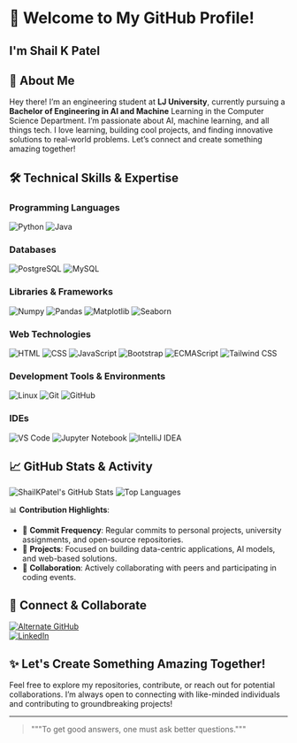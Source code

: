 # 🌟 Welcome to My GitHub Profile! 
## I'm Shail K Patel

## 🚀 About Me
Hey there! I’m an engineering student at **LJ University**, currently pursuing a **Bachelor of Engineering in AI and Machine** Learning in the Computer Science Department. I’m passionate about AI, machine learning, and all things tech. I love learning, building cool projects, and finding innovative solutions to real-world problems. Let’s connect and create something amazing together!

## 🛠️ Technical Skills & Expertise

### **Programming Languages**
![Python](https://img.shields.io/badge/Python-3776AB?style=for-the-badge&logo=python&logoColor=white)
![Java](https://img.shields.io/badge/Java-ED8B00?style=for-the-badge&logo=java&logoColor=white)

### **Databases**
![PostgreSQL](https://img.shields.io/badge/PostgreSQL-336791?style=for-the-badge&logo=postgresql&logoColor=white)
![MySQL](https://img.shields.io/badge/MySQL-4479A1?style=for-the-badge&logo=mysql&logoColor=white)

### **Libraries & Frameworks**
![Numpy](https://img.shields.io/badge/Numpy-013243?style=for-the-badge&logo=numpy&logoColor=white)
![Pandas](https://img.shields.io/badge/Pandas-150458?style=for-the-badge&logo=pandas&logoColor=white)
![Matplotlib](https://img.shields.io/badge/Matplotlib-334393?style=for-the-badge&logo=matplotlib&logoColor=white)
![Seaborn](https://img.shields.io/badge/Seaborn-2E5D9F?style=for-the-badge&logo=seaborn&logoColor=white)

### **Web Technologies**
![HTML](https://img.shields.io/badge/HTML-E34F26?style=for-the-badge&logo=html5&logoColor=white)
![CSS](https://img.shields.io/badge/CSS-1572B6?style=for-the-badge&logo=css3&logoColor=white)
![JavaScript](https://img.shields.io/badge/JavaScript-F7DF1E?style=for-the-badge&logo=javascript&logoColor=black)
![Bootstrap](https://img.shields.io/badge/Bootstrap-563D7C?style=for-the-badge&logo=bootstrap&logoColor=white)
![ECMAScript](https://img.shields.io/badge/ECMAScript-FFA500?style=for-the-badge&logo=javascript&logoColor=black)
![Tailwind CSS](https://img.shields.io/badge/Tailwind%20CSS-38B2AC?style=for-the-badge&logo=tailwindcss&logoColor=white)

### **Development Tools & Environments**
![Linux](https://img.shields.io/badge/Linux-FCC624?style=for-the-badge&logo=linux&logoColor=black)
![Git](https://img.shields.io/badge/Git-F05032?style=for-the-badge&logo=git&logoColor=white)
![GitHub](https://img.shields.io/badge/GitHub-181717?style=for-the-badge&logo=github&logoColor=white)

### **IDEs**
![VS Code](https://img.shields.io/badge/VS%20Code-0078D4?style=for-the-badge&logo=visual-studio-code&logoColor=white)
![Jupyter Notebook](https://img.shields.io/badge/Jupyter-F37626?style=for-the-badge&logo=jupyter&logoColor=white)
![IntelliJ IDEA](https://img.shields.io/badge/IntelliJ%20IDEA-000000?style=for-the-badge&logo=intellij-idea&logoColor=white)


## 📈 GitHub Stats & Activity
![ShailKPatel's GitHub Stats](https://github-readme-stats.vercel.app/api?username=ShailKPatel&show_icons=true&theme=tokyonight&count_private=true)
![Top Languages](https://github-readme-stats.vercel.app/api/top-langs/?username=ShailKPatel&layout=compact&theme=tokyonight)

📊 **Contribution Highlights**:
- 🌟 **Commit Frequency**: Regular commits to personal projects, university assignments, and open-source repositories.
- 🚀 **Projects**: Focused on building data-centric applications, AI models, and web-based solutions.
- 🤝 **Collaboration**: Actively collaborating with peers and participating in coding events.

## 🔗 Connect & Collaborate
[![Alternate GitHub](https://img.shields.io/badge/Alternate%20GitHub-181717?style=for-the-badge&logo=github&logoColor=white)](https://github.com/Shail-K-Patel)  
[![LinkedIn](https://img.shields.io/badge/LinkedIn-0A66C2?style=for-the-badge&logo=linkedin&logoColor=white)](https://www.linkedin.com/in/shail-k-patel/)  

## ✨ Let's Create Something Amazing Together!
Feel free to explore my repositories, contribute, or reach out for potential collaborations. I’m always open to connecting with like-minded individuals and contributing to groundbreaking projects!

---

> """To get good answers, one must ask better questions."""

